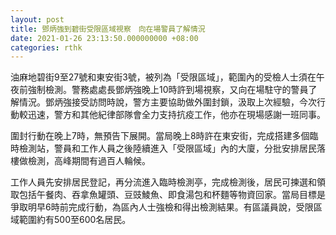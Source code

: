 ```yaml
---
layout: post
title: 鄧炳強到碧街受限區域視察　向在場警員了解情況
date: 2021-01-26 23:13:50.000000000 +08:00
categories: rthk
---
```


油麻地碧街9至27號和東安街3號，被列為「受限區域」，範圍內的受檢人士須在午夜前強制檢測。警務處處長鄧炳強晚上10時許到場視察，又向在場駐守的警員了解情況。鄧炳強接受訪問時說，警方主要協助做外圍封鎖，汲取上次經驗，今次行動較迅速，警方和其他紀律部隊會全力支持抗疫工作，他亦在現場感謝一班同事。

圍封行動在晚上7時，無預告下展開。當局晚上8時許在東安街，完成搭建多個臨時檢測站，警員和工作人員之後陸續進入「受限區域」內的大廈，分批安排居民落樓做檢測，高峰期間有過百人輪候。

工作人員先安排居民登記，再分流進入臨時檢測亭，完成檢測後，居民可揀選和領取包括午餐肉、吞拿魚罐頭、豆豉鯪魚、即食湯包和杯麵等物資回家。當局目標是爭取明早6時前完成行動，為區內人士強檢和得出檢測結果。有區議員說，受限區域範圍約有500至600名居民。
